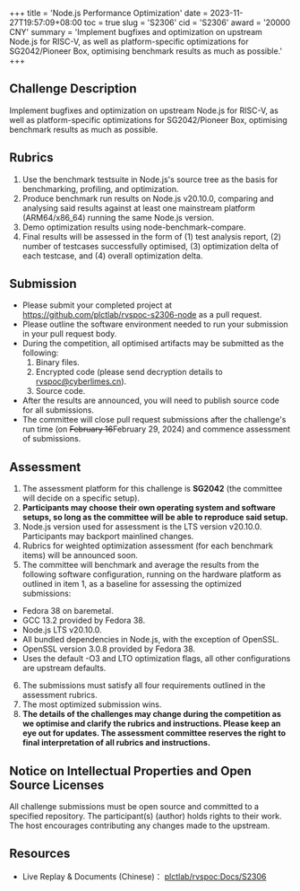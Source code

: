 +++
title = 'Node.js Performance Optimization'
date = 2023-11-27T19:57:09+08:00
toc = true
slug = 'S2306'
cid = 'S2306'
award = '20000 CNY'
summary = 'Implement bugfixes and optimization on upstream Node.js for RISC-V, as well as platform-specific optimizations for SG2042/Pioneer Box, optimising benchmark results as much as possible.'
+++

## Challenge Description

Implement bugfixes and optimization on upstream Node.js for RISC-V, as well as platform-specific optimizations for SG2042/Pioneer Box, optimising benchmark results as much as possible.

## Rubrics

1. Use the benchmark testsuite in Node.js's source tree as the basis for benchmarking, profiling, and optimization.
2. Produce benchmark run results on Node.js v20.10.0, comparing and analysing said results against at least one mainstream platform (ARM64/x86_64) running the same Node.js version.
3. Demo optimization results using node-benchmark-compare.
4. Final results will be assessed in the form of (1) test analysis report, (2) number of testcases successfully optimised, (3) optimization delta of each testcase, and (4) overall optimization delta.

## Submission

* Please submit your completed project at https://github.com/plctlab/rvspoc-s2306-node as a pull request.
* Please outline the software environment needed to run your submission in your pull request body.
* During the competition, all optimised artifacts may be submitted as the following:
  1. Binary files.
  2. Encrypted code (please send decryption details to rvspoc@cyberlimes.cn).
  3. Source code.
* After the results are announced, you will need to publish source code for all submissions.
* The committee will close pull request submissions after the challenge's run time (on ~~February 16~~February 29, 2024) and commence assessment of submissions.

## Assessment

1. The assessment platform for this challenge is **SG2042** (the committee will decide on a specific setup).
2. **Participants may choose their own operating system and software setups, so long as the committee will be able to reproduce said setup.**
3. Node.js version used for assessment is the LTS version v20.10.0. Participants may backport mainlined changes.
4. Rubrics for weighted optimization assessment (for each benchmark items) will be announced soon.
5. The committee will benchmark and average the results from the following software configuration, running on the hardware platform as outlined in item 1, as a baseline for assessing the optimized submissions:
  - Fedora 38 on baremetal.
  - GCC 13.2 provided by Fedora 38.
  - Node.js LTS v20.10.0.
  - All bundled dependencies in Node.js, with the exception of OpenSSL.
  - OpenSSL version 3.0.8 provided by Fedora 38.
  - Uses the default -O3 and LTO optimization flags, all other configurations are upstream defaults.
6. The submissions must satisfy all four requirements outlined in the assessment rubrics.
7. The most optimized submission wins.
8. **The details of the challenges may change during the competition as we optimise and clarify the rubrics and instructions. Please keep an eye out for updates. The assessment committee reserves the right to final interpretation of all rubrics and instructions.**

## Notice on Intellectual Properties and Open Source Licenses

All challenge submissions must be open source and committed to a specified repository. The participant(s) (author) holds rights to their work. The host encourages contributing any changes made to the upstream.

## Resources

* Live Replay & Documents (Chinese)： [plctlab/rvspoc:Docs/S2306](https://github.com/plctlab/rvspoc/tree/main/Docs/S2306)
